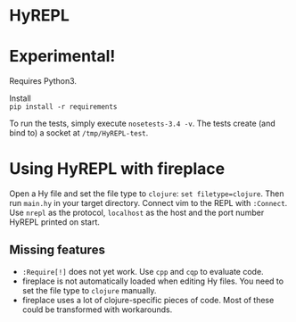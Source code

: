 HyREPL 
======
  
Experimental! 
=============
Requires Python3.  
  
Install  
`pip install -r requirements`  

To run the tests, simply execute `nosetests-3.4 -v`. The tests create (and bind
to) a socket at `/tmp/HyREPL-test`.

Using HyREPL with fireplace
===========================
Open a Hy file and set the file type to `clojure`: `set filetype=clojure`. Then
run `main.hy` in your target directory. Connect vim to the REPL with `:Connect`.
Use `nrepl` as the protocol, `localhost` as the host and the port number HyREPL
printed on start.

Missing features
----------------
* `:Require[!]` does not yet work. Use `cpp` and `cqp` to evaluate code.
* fireplace is not automatically loaded when editing Hy files. You need to set
  the file type to `clojure` manually.
* fireplace uses a lot of clojure-specific pieces of code. Most of these could
  be transformed with workarounds.
